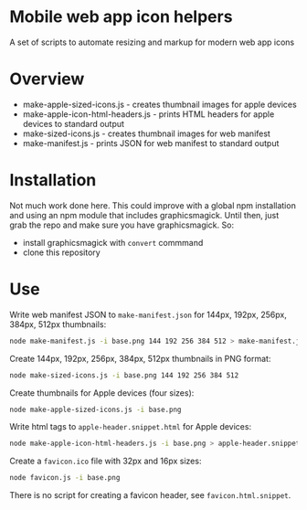 # Mobile web app icon helpers

A set of scripts to automate resizing and markup for modern web app icons

# Overview
- make-apple-sized-icons.js - creates thumbnail images for apple devices
- make-apple-icon-html-headers.js - prints HTML headers for apple devices to standard output
- make-sized-icons.js - creates thumbnail images for web manifest
- make-manifest.js - prints JSON for web manifest to standard output

# Installation

Not much work done here. This could improve with a global npm installation and using an npm module that includes graphicsmagick. Until then, just grab the repo and make sure you have graphicsmagick. So:

- install graphicsmagick with `convert` commmand
- clone this repository


# Use
Write web manifest JSON to `make-manifest.json` for 144px, 192px, 256px, 384px, 512px thumbnails:
```bash
node make-manifest.js -i base.png 144 192 256 384 512 > make-manifest.json
```

Create 144px, 192px, 256px, 384px, 512px thumbnails in PNG format:
```bash
node make-sized-icons.js -i base.png 144 192 256 384 512
```

Create thumbnails for Apple devices (four sizes):
```bash
node make-apple-sized-icons.js -i base.png
```

Write html <link> tags to `apple-header.snippet.html` for Apple devices:
```bash
node make-apple-icon-html-headers.js -i base.png > apple-header.snippet.html
```

Create a `favicon.ico` file with 32px and 16px sizes:
```bash
node favicon.js -i base.png
```

There is no script for creating a favicon header, see `favicon.html.snippet`.
